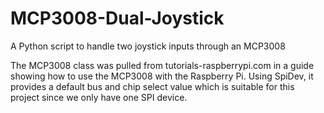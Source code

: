 # MCP3008-Dual-Joystick
A Python script to handle two joystick inputs through an MCP3008

The MCP3008 class was pulled from tutorials-raspberrypi.com in a guide showing how to use the MCP3008 with the Raspberry Pi. Using SpiDev, it provides a default bus and chip select value which is suitable for this project since we only have one SPI device.